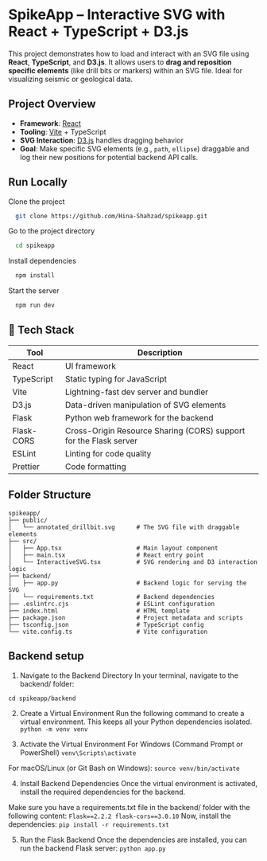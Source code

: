
# SpikeApp – Interactive SVG with React + TypeScript + D3.js

This project demonstrates how to load and interact with an SVG file using **React**, **TypeScript**, and **D3.js**. It allows users to **drag and reposition specific elements** (like drill bits or markers) within an SVG file. Ideal for visualizing seismic or geological data.

##  Project Overview

- **Framework**: [React](https://react.dev/)
- **Tooling**: [Vite](https://vitejs.dev/) + TypeScript
- **SVG Interaction**: [D3.js](https://d3js.org/) handles dragging behavior
- **Goal**: Make specific SVG elements (e.g., `path`, `ellipse`) draggable and log their new positions for potential backend API calls.




## Run Locally

Clone the project

```bash
  git clone https://github.com/Hina-Shahzad/spikeapp.git
```

Go to the project directory

```bash
  cd spikeapp
```

Install dependencies

```bash
  npm install
```

Start the server

```bash
  npm run dev
```

## 🧰 Tech Stack

| Tool             | Description                                                                |
| ----------------- | ------------------------------------------------------------------ |
| React | UI framework |
| TypeScript | Static typing for JavaScript |
| Vite | Lightning-fast dev server and bundler |
| D3.js | Data-driven manipulation of SVG elements |
| Flask |Python web framework for the backend |
| Flask-CORS | Cross-Origin Resource Sharing (CORS) support for the Flask server |
| ESLint | Linting for code quality |
| Prettier | Code formatting |


## Folder Structure
```
spikeapp/
├── public/
│   └── annotated_drillbit.svg      # The SVG file with draggable elements
├── src/
│   ├── App.tsx                     # Main layout component
│   ├── main.tsx                    # React entry point
│   └── InteractiveSVG.tsx          # SVG rendering and D3 interaction logic
├── backend/
│   ├── app.py                      # Backend logic for serving the SVG
│   └── requirements.txt            # Backend dependencies
├── .eslintrc.cjs                   # ESLint configuration
├── index.html                      # HTML template
├── package.json                    # Project metadata and scripts
├── tsconfig.json                   # TypeScript config
└── vite.config.ts                  # Vite configuration

```

## Backend setup
1. Navigate to the Backend Directory
In your terminal, navigate to the backend/ folder:

`` cd spikeapp/backend ``

2. Create a Virtual Environment
Run the following command to create a virtual environment. This keeps all your Python dependencies isolated.
`` python -m venv venv ``

3. Activate the Virtual Environment
For Windows (Command Prompt or PowerShell)
``venv\Scripts\activate``

For macOS/Linux (or Git Bash on Windows):
``source venv/bin/activate``

4. Install Backend Dependencies
Once the virtual environment is activated, install the required dependencies for the backend.

Make sure you have a requirements.txt file in the backend/ folder with the following content:
``
Flask==2.2.2
  flask-cors==3.0.10
  ``
Now, install the dependencies:
``pip install -r requirements.txt``

5. Run the Flask Backend
Once the dependencies are installed, you can run the backend Flask server:
``python app.py``